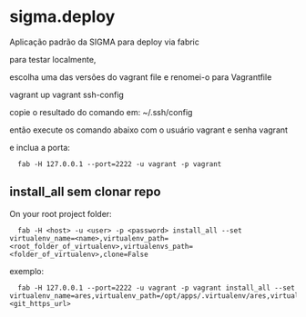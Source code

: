 # sigma.deploy
Aplicação padrão da SIGMA para deploy via fabric

para testar localmente,

escolha uma das versões do vagrant file e renomei-o para Vagrantfile

vagrant up
vagrant ssh-config

copie o resultado do comando em: ~/.ssh/config

então execute os comando abaixo com o usuário vagrant e senha vagrant

e inclua a porta: 
``` shell
  fab -H 127.0.0.1 --port=2222 -u vagrant -p vagrant 
```

## install_all sem clonar repo

On your root project folder:

``` shell
  fab -H <host> -u <user> -p <password> install_all --set virtualenv_name=<name>,virtualenv_path=<root_folder_of_virtualenv>,virtualenvs_path=<folder_of_virtualenv>,clone=False

```


exemplo: 

``` shell
  fab -H 127.0.0.1 --port=2222 -u vagrant -p vagrant install_all --set virtualenv_name=ares,virtualenv_path=/opt/apps/.virtualenv/ares,virtualenvs_path=/opt/apps/.virtualenv,clone=true,app_root=/opt/apps/ares,git_url=<git_https_url>
```

